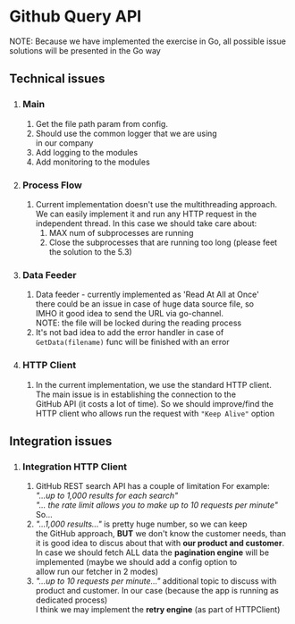 # Github Query API

NOTE: Because we have implemented the exercise in Go, 
all possible issue solutions will be presented in the Go way

## Technical issues

1. ### Main
   1. Get the file path param from config.
   2. Should use the common logger that we are using  
      in our company
   3. Add logging to the modules
   4. Add monitoring to the modules

2. ### Process Flow
   1. Current implementation doesn't use the multithreading approach.
      We can easily implement it and run any HTTP request in the independent
      thread. In this case we should take care about: 
      1. MAX num of subprocesses are running
      2. Close the subprocesses that are running too long
         (please feet the solution to the 5.3)
      
3. ### Data Feeder
   1. Data feeder - currently implemented as 'Read At All at Once'  
      there could be an issue in case of huge data source file, so  
      IMHO it good idea to send the URL via go-channel.  
      NOTE: the file will be locked during the reading process
   2. It's not bad idea to add the error handler in case of `GetData(filename)` func
      will be finished with an error

4. ### HTTP Client
   1. In the current implementation, we use the standard HTTP client.  
      The main issue is in establishing the connection to the  
      GitHub API (it costs a lot of time). So we should improve/find 
      the HTTP client who allows run the request with `"Keep Alive"` option

## Integration issues

1. ### Integration HTTP Client
   1. GitHub REST search API has a couple of limitation
      For example:  
      _"...up to 1,000 results for each search"_  
      _"... the rate limit allows you to make up to 10 requests per minute"_
      So...
   2. _"...1,000 results..."_ is pretty huge number, so we can keep   
      the GitHub approach, **BUT** we don't know the customer needs, than  
      it is good idea to discus about that with **our product and customer**.
      In case we should fetch ALL data the **pagination engine** will be 
      implemented (maybe we should add a config option to  
      allow run our fetcher in 2 modes)
   3. _"...up to 10 requests per minute..."_ additional topic to discuss with  
      product and customer. In our case (because the app is running as dedicated process)  
      I think we may implement the **retry engine** (as part of HTTPClient) 
      